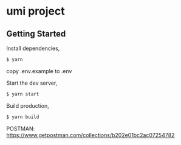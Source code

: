 # umi project

## Getting Started

Install dependencies,

```bash
$ yarn
```

copy .env.example to .env

Start the dev server,

```bash
$ yarn start
```

Build production,

```bash
$ yarn build
```
POSTMAN: https://www.getpostman.com/collections/b202e01bc2ac07254782
